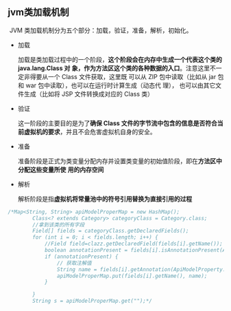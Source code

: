 ## jvm类加载机制

​		JVM 类加载机制分为五个部分：加载，验证，准备，解析，初始化。



* 加载

  加载是类加载过程中的一个阶段，**这个阶段会在内存中生成一个代表这个类的 java.lang.Class 对**
  **象，作为方法区这个类的各种数据的入口**。注意这里不一定非得要从一个 Class 文件获取，这里既
  可以从 ZIP 包中读取（比如从 jar 包和 war 包中读取），也可以在运行时计算生成（动态代  理），
  也可以由其它文件生成（比如将 JSP 文件转换成对应的 Class 类）

* 验证

  这一阶段的主要目的是为了**确保 Class 文件的字节流中包含的信息是否符合当前虚拟机的要求**，并且不会危害虚拟机自身的安全。

* 准备

  准备阶段是正式为类变量分配内存并设置类变量的初始值阶段，即在**方法区中分配这些变量所使**
  **用的内存空间**

* 解析

  解析阶段是指**虚拟机将常量池中的符号引用替换为直接引用的过程**





```java
/*Map<String, String> apiModelProperMap = new HashMap();
        Class<? extends Category> categoryClass = Category.class;
        //拿到该类的所有字段
        Field[] fields = categoryClass.getDeclaredFields();
        for (int i = 0; i < fields.length; i++) {
            //Field field=clazz.getDeclaredField(fields[i].getName());
            boolean annotationPresent = fields[i].isAnnotationPresent(ApiModelProperty.class);
            if (annotationPresent) {
                // 获取注解值
                String name = fields[i].getAnnotation(ApiModelProperty.class).value();
                apiModelProperMap.put(fields[i].getName(), name);
            }

        }
        String s = apiModelProperMap.get("");*/
```

